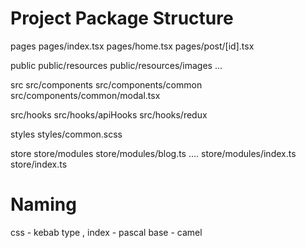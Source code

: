 # Project Package Structure

pages
pages/index.tsx
pages/home.tsx
pages/post/[id].tsx

public
public/resources
public/resources/images
...

src
src/components
src/components/common
src/components/common/modal.tsx

src/hooks
src/hooks/apiHooks
src/hooks/redux

styles
styles/common.scss

store
store/modules
store/modules/blog.ts
....
store/modules/index.ts
store/index.ts

# Naming

css - kebab
type , index - pascal
base - camel
